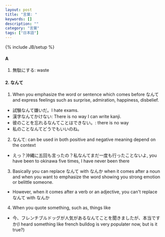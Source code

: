 ```yaml
---
layout: post
title: "言葉: "
keywords: []
description: ""
category: "言葉"
tags: ["日本語"]
---
```

{% include JB/setup %}

#### A
1. 無駄にする: waste


#### 2. なんて
1. When you emphasize the word or sentence which comes before なんて and express feelings such as
surprise, admiration, happiness, disbelief.
- 試験なんて嫌いだ。I hate exams.
- 漢字なんてかけない: There is no way I can write kanji.
- 彼のことを忘れるなんてことはできない。: there is no way 
-  私のことなんてどうでもいいのね。

2. なんて: can be used in both positive and negative meaning depend on the context
- えっ？沖縄に五回も言ったの？私なんてまだ一度も行ったことないよ, you have been to okinawa five
  times, I have never been there


3. Basically you can replace なんて with なんか when it comes after a noun and when you want to
   emphasize the word showing you strong emotion or belittle someone.
- However, when it comes after a verb or an adjective, you can't replace なんて with なんか

4. When you quote something, such as, things like
- 今、フレンチブルドッグが人気があるなんてことを聞きましたが、本当ですか(I heard something like
  french bulldog is very populater now, but is it true?)


